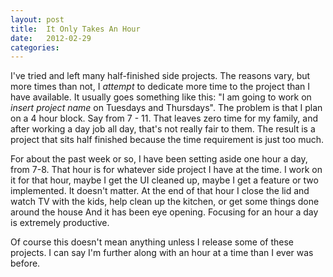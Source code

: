 ```yaml
---
layout: post
title:  It Only Takes An Hour
date:   2012-02-29
categories:
---
```


I've tried and left many half-finished side projects. The reasons vary, but more times than not, I _attempt_ to dedicate more time to the project than I have available. It usually goes something like this: "I am going to work on _insert project name_ on Tuesdays and Thursdays". The problem is that I plan on a 4 hour block. Say from 7 - 11. That leaves zero time for my family, and after working a day job all day, that's not really fair to them. The result is a project that sits half finished because the time requirement is just too much.

For about the past week or so, I have been setting aside one hour a day, from 7-8. That hour is for whatever side project I have at the time. I work on it for that hour, maybe I get the UI cleaned up, maybe I get a feature or two implemented. It doesn't matter. At the end of that hour I close the lid and watch TV with the kids, help clean up the kitchen,  or get some things done around the house And it has been eye opening. Focusing for an hour a day is extremely productive.

Of course this doesn't mean anything unless I release some of these projects. I can say I'm further along with an hour at a time than I ever was before. 
